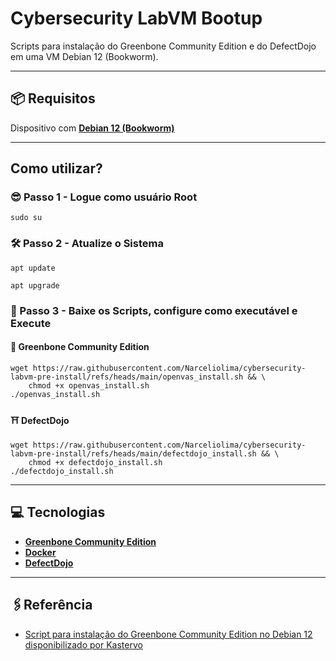 # Cybersecurity LabVM Bootup
Scripts para instalação do Greenbone Community Edition e do DefectDojo em uma VM Debian 12 (Bookworm).

---

## 📦 Requisitos

Dispositivo com **[Debian 12 (Bookworm)](https://www.debian.org/releases/bookworm/)**

---

## Como utilizar?

### 😎 Passo 1 - Logue como usuário Root

```
sudo su
```

### 🛠 Passo 2 - Atualize o Sistema

```
apt update
```
```
apt upgrade
```

### 📝 Passo 3 - Baixe os Scripts, configure como executável e Execute

#### 🦴 Greenbone Community Edition

```
wget https://raw.githubusercontent.com/Narceliolima/cybersecurity-labvm-pre-install/refs/heads/main/openvas_install.sh && \
	chmod +x openvas_install.sh
./openvas_install.sh
```

#### ⛩ DefectDojo

```
wget https://raw.githubusercontent.com/Narceliolima/cybersecurity-labvm-pre-install/refs/heads/main/defectdojo_install.sh && \
	chmod +x defectdojo_install.sh
./defectdojo_install.sh
```

---

## 💻 Tecnologias

- **[Greenbone Community Edition](https://community.greenbone.net/)**
- **[Docker](https://www.docker.com/)**
- **[DefectDojo](https://defectdojo.com/community)**

---

## 🖇Referência

 - [Script para instalação do Greenbone Community Edition no Debian 12 disponibilizado por Kastervo](https://github.com/Kastervo/OpenVAS-Installation)